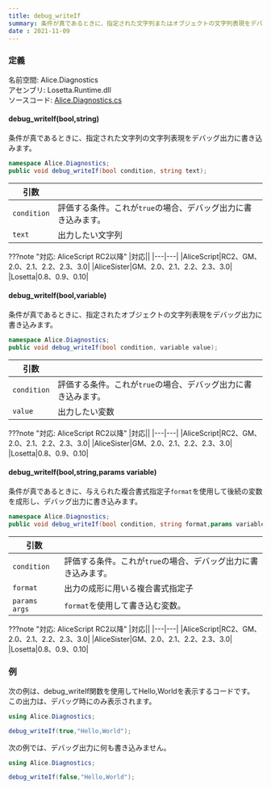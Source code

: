 ```yaml
---
title: debug_writeIf
summary: 条件が真であるときに、指定された文字列またはオブジェクトの文字列表現をデバッグ出力に書き込みます。
date : 2021-11-09
---
```


### 定義
名前空間: Alice.Diagnostics<br/>
アセンブリ: Losetta.Runtime.dll<br/>
ソースコード: [Alice.Diagnostics.cs](https://github.com/WSOFT-Project/Losetta/blob/master/Losetta.Runtime/Alice.Diagnostics.cs)

#### debug_writeIf(bool,string)

条件が真であるときに、指定された文字列の文字列表現をデバッグ出力に書き込みます。

```cs title="AliceScript"
namespace Alice.Diagnostics;
public void debug_writeIf(bool condition, string text);
```

|引数| |
|-|-|
|`condition`| 評価する条件。これが`true`の場合、デバッグ出力に書き込みます。|
|`text`| 出力したい文字列|

???note "対応: AliceScript RC2以降"
    |対応||
    |---|---|
    |AliceScript|RC2、GM、2.0、2.1、2.2、2.3、3.0|
    |AliceSister|GM、2.0、2.1、2.2、2.3、3.0|
    |Losetta|0.8、0.9、0.10|

#### debug_writeIf(bool,variable)

条件が真であるときに、指定されたオブジェクトの文字列表現をデバッグ出力に書き込みます。

```cs title="AliceScript"
namespace Alice.Diagnostics;
public void debug_writeIf(bool condition, variable value);
```

|引数| |
|-|-|
|`condition`| 評価する条件。これが`true`の場合、デバッグ出力に書き込みます。|
|`value`| 出力したい変数|

???note "対応: AliceScript RC2以降"
    |対応||
    |---|---|
    |AliceScript|RC2、GM、2.0、2.1、2.2、2.3、3.0|
    |AliceSister|GM、2.0、2.1、2.2、2.3、3.0|
    |Losetta|0.8、0.9、0.10|

#### debug_writeIf(bool,string,params variable)

条件が真であるときに、与えられた複合書式指定子`format`を使用して後続の変数を成形し、デバッグ出力に書き込みます。

```cs title="AliceScript"
namespace Alice.Diagnostics;
public void debug_writeIf(bool condition, string format,params variable args);
```

|引数| |
|-|-|
|`condition`| 評価する条件。これが`true`の場合、デバッグ出力に書き込みます。|
|`format`| 出力の成形に用いる複合書式指定子|
|`params args`| `format`を使用して書き込む変数。|

???note "対応: AliceScript RC2以降"
    |対応||
    |---|---|
    |AliceScript|RC2、GM、2.0、2.1、2.2、2.3、3.0|
    |AliceSister|GM、2.0、2.1、2.2、2.3、3.0|
    |Losetta|0.8、0.9、0.10|

### 例
次の例は、debug_writeIf関数を使用してHello,Worldを表示するコードです。
この出力は、デバッグ時にのみ表示されます。

```cs title="AliceScript"
using Alice.Diagnostics;

debug_writeIf(true,"Hello,World");
```

次の例では、デバッグ出力に何も書き込みません。

```cs title="AliceScript"
using Alice.Diagnostics;

debug_writeIf(false,"Hello,World");
```